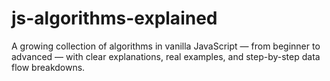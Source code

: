 # js-algorithms-explained
A growing collection of algorithms in vanilla JavaScript — from beginner to advanced — with clear explanations, real examples, and step-by-step data flow breakdowns.
